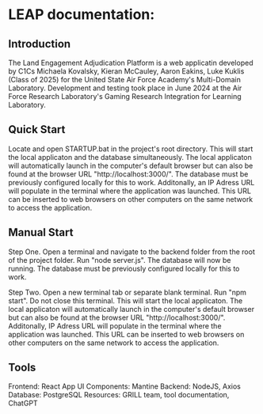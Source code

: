# LEAP documentation:
## Introduction

The Land Engagement Adjudication Platform is a web applicatin developed by C1Cs Michaela Kovalsky, Kieran McCauley, Aaron Eakins, Luke Kuklis (Class of 2025) for the United State Air Force Academy's Multi-Domain Laboratory. Development and testing took place in June 2024 at the Air Force Research Laboratory's Gaming Research Integration for Learning Laboratory.

## Quick Start
Locate and open STARTUP.bat in the project's root directory. This will start the local applicaton and the database simultaneously. The local applicaton will automatically launch in the computer's default browser but can also be found at the browser URL "http://localhost:3000/". The database must be previously configured locally for this to work. Additonally, an IP Adress URL will populate in the terminal where the application was launched. This URL can be inserted to web browsers on other computers on the same network to access the application.

## Manual Start
Step One. Open a terminal and navigate to the backend folder from the root of the project folder. Run "node server.js". The database will now be running. The database must be previously configured locally for this to work.

Step Two. Open a new terminal tab or separate blank terminal. Run "npm start". Do not close this terminal. This will start the local applicaton. The local applicaton will automatically launch in the computer's default browser but can also be found at the browser URL "http://localhost:3000/". Additonally, IP Adress URL will populate in the terminal where the application was launched. This URL can be inserted to web browsers on other computers on the same network to access the application.

## Tools
Frontend: React App
UI Components: Mantine
Backend: NodeJS, Axios
Database: PostgreSQL
Resources: GRILL team, tool documentation, ChatGPT